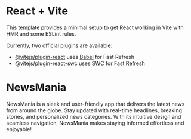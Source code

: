 # React + Vite

This template provides a minimal setup to get React working in Vite with HMR and some ESLint rules.

Currently, two official plugins are available:

- [@vitejs/plugin-react](https://github.com/vitejs/vite-plugin-react/blob/main/packages/plugin-react/README.md) uses [Babel](https://babeljs.io/) for Fast Refresh
- [@vitejs/plugin-react-swc](https://github.com/vitejs/vite-plugin-react-swc) uses [SWC](https://swc.rs/) for Fast Refresh

# NewsMania
NewsMania is a sleek and user-friendly app that delivers the latest news from around the globe. Stay updated with real-time headlines, breaking stories, and personalized news categories. With its intuitive design and seamless navigation, NewsMania makes staying informed effortless and enjoyable!
